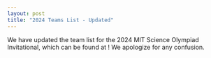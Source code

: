 ```yaml
---
layout: post
title: "2024 Teams List - Updated"
---
```


We have updated the team list for the 2024 MIT Science Olympiad Invitational, which can be found at <a href="https://scioly.mit.edu/tournament-day-info"></a>! We apologize for any confusion.
